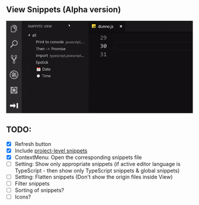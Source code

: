 ## View Snippets (Alpha version)

![Demo](img/demo.gif)

## TODO:

- [x] Refresh button
- [x] Include [project-level snippets](https://github.com/Microsoft/vscode/issues/8102)
- [x] ContextMenu: Open the corresponding snippets file
- [ ] Setting: Show only appropriate snippets (if active editor language is TypeScript - then show only TypeScript snippets & global snippets)
- [ ] Setting: Flatten snippets (Don't show the origin files inside View)
- [ ] Filter snippets
- [ ] Sorting of snippets?
- [ ] Icons?
